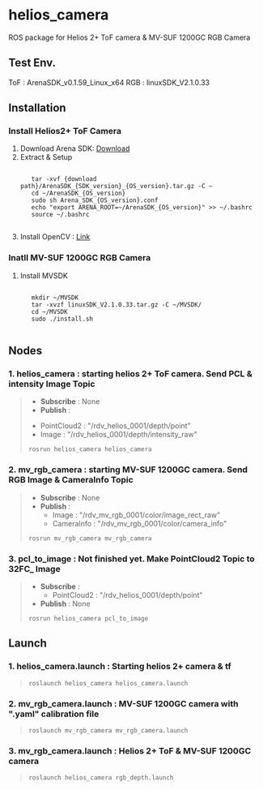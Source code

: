 # helios_camera
ROS package for Helios 2+ ToF camera & MV-SUF 1200GC RGB Camera

## Test Env.
ToF : ArenaSDK_v0.1.59_Linux_x64
RGB : linuxSDK_V2.1.0.33

## Installation
### Install Helios2+ ToF Camera
1. Download Arena SDK: [Download](https://thinklucid.com/downloads-hub/, "arena sdk")
2. Extract & Setup
    <pre><code>
      tar -xvf {download path}/ArenaSDK_{SDK_version}_{OS_version}.tar.gz -C ~
      cd ~/ArenaSDK_{OS_version}
      sudo sh Arena_SDK_{OS_version}.conf
      echo "export ARENA_ROOT=~/ArenaSDK_{OS_version}" >> ~/.bashrc
      source ~/.bashrc
    </pre></code>
3. Install OpenCV : [Link](https://support.thinklucid.com/using-opencv-with-arena-sdk-on-linux/, "install opencv")
### Inatll MV-SUF 1200GC RGB Camera
1. Install MVSDK
    <pre><code>
      mkdir ~/MVSDK
      tar -xvzf linuxSDK_V2.1.0.33.tar.gz -C ~/MVSDK/
      cd ~/MVSDK
      sudo ./install.sh
    </pre></code>

## Nodes
### 1. helios_camera : starting helios 2+ ToF camera. Send PCL & intensity Image Topic
  > * **Subscribe** : None
  > * **Publish** : 
  >  + PointCloud2 : "/rdv_helios_0001/depth/point"
  >  + Image : "/rdv_helios_0001/depth/intensity_raw"
  >
  > <pre><code>rosrun helios_camera helios_camera</code></pre>

### 2. mv_rgb_camera : starting MV-SUF 1200GC camera. Send RGB Image & CameraInfo Topic
  > * **Subscribe** : None
  > * **Publish** : 
  >   + Image : "/rdv_mv_rgb_0001/color/image_rect_raw"
  >   + CameraInfo : "/rdv_mv_rgb_0001/color/camera_info"
  >
  > <pre><code>rosrun mv_rgb_camera mv_rgb_camera</code></pre>
  
### 3. pcl_to_image : Not finished yet. Make PointCloud2 Topic to 32FC_ Image
  > * **Subscribe** :
  >   + PointCloud2 : "/rdv_helios_0001/depth/point"
  > * **Publish** : None
  >
  > <pre><code>rosrun helios_camera pcl_to_image</code></pre>


## Launch
### 1. helios_camera.launch : Starting helios 2+ camera & tf
  > <pre><code>roslaunch helios_camera helios_camera.launch</code></pre>
  
### 2. mv_rgb_camera.launch : MV-SUF 1200GC camera with ".yaml" calibration file
  > <pre><code>roslaunch mv_rgb_camera mv_rgb_camera.launch</code></pre>
  
### 3. mv_rgb_camera.launch : Helios 2+ ToF & MV-SUF 1200GC camera
  > <pre><code>roslaunch helios_camera rgb_depth.launch</code></pre>
